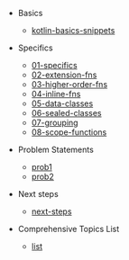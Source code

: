 - Basics
	- [kotlin-basics-snippets](./basics/kotlin-basics-snippets.md)
- Specifics
	- [01-specifics](./specifics/01-specifics.md)
	- [02-extension-fns](./specifics/02-extension-fns.md)
	- [03-higher-order-fns](./specifics/03-higher-order-fns.md)
	- [04-inline-fns](./specifics/04-inline-fns.md)
	- [05-data-classes](./specifics/05-data-classes.md)
	- [06-sealed-classes](./specifics/06-sealed-classes.md)
	- [07-grouping](./specifics/07-grouping.md)
	- [08-scope-functions](./specifics/08-scope-functions.md)
- Problem Statements
	- [prob1](./problem-statements/prob1.md)
	- [prob2](./problem-statements/prob2.md)
- Next steps
	- [next-steps](./next-steps/next-steps.md)

- Comprehensive Topics List
	- [list](comprehensive-topics-list.md)